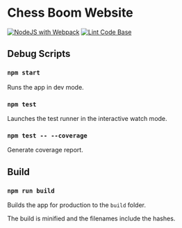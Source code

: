 # Chess Boom Website

[![NodeJS with Webpack](https://github.com/chess-boom/website/actions/workflows/webpack.yml/badge.svg)](https://github.com/chess-boom/website/actions/workflows/webpack.yml)
[![Lint Code Base](https://github.com/chess-boom/website/actions/workflows/super-linter.yml/badge.svg)](https://github.com/chess-boom/website/actions/workflows/super-linter.yml)

## Debug Scripts

### `npm start`

Runs the app in dev mode.

### `npm test`

Launches the test runner in the interactive watch mode.

### `npm test -- --coverage`

Generate coverage report.

## Build

### `npm run build`

Builds the app for production to the `build` folder.

The build is minified and the filenames include the hashes.
